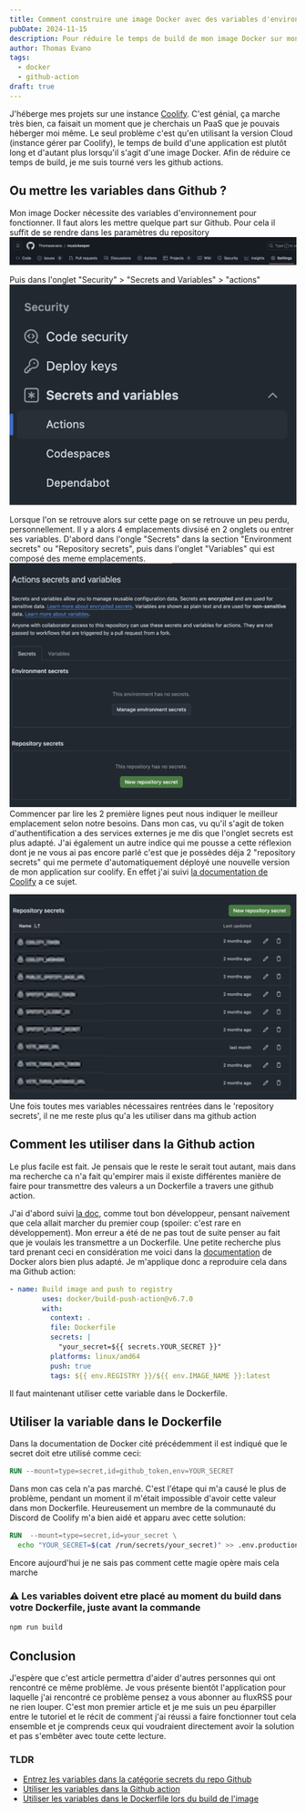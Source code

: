 ```yaml
---
title: Comment construire une image Docker avec des variables d'environnement dans GitHub action ?
pubDate: 2024-11-15
description: Pour réduire le temps de build de mon image Docker sur mon instance de déploiement, j'ai voulu le faire avec une github action, voici ce que j'ai appris (ce n'était pas aussi simple que je le pensais).
author: Thomas Evano
tags:
  - docker
  - github-action
draft: true
---
```

J'héberge mes projets sur une instance [Coolify](https://coolify.io). C'est génial, ça marche très bien, ca faisait un moment que je cherchais un PaaS que je pouvais héberger moi même. Le seul problème c'est qu'en utilisant la version Cloud (instance gérer par Coolify), le temps de build d'une application est plutôt long et d'autant plus lorsqu'il s'agit d'une image Docker.
Afin de réduire ce temps de build, je me suis tourné vers les github actions.

## Ou mettre les variables dans Github ?

Mon image Docker nécessite des variables d'environnement pour fonctionner. Il faut alors les mettre quelque part sur Github. Pour cela il suffit de se rendre dans les paramètres du repository
![section paramètre du menu principal c'un repo github](../../../assets/articles/comment-construire-une-image-docker-avec-des-variables-denvironnement-dans-une-github-action/github_repository_settings_tabs.png)

Puis dans l'onglet "Security" > "Secrets and Variables" > "actions"
![catégorie "security" du menu lateral des parametres d'un repository github](../../../assets/articles/comment-construire-une-image-docker-avec-des-variables-denvironnement-dans-une-github-action/security_side_menu_repository_settings.png)

Lorsque l'on se retrouve alors sur cette page on se retrouve un peu perdu, personnellement. Il y a alors 4 emplacements divsisé en 2 onglets ou entrer ses variables. D'abord dans l'ongle "Secrets" dans la section "Environment secrets" ou "Repository secrets", puis dans l'onglet "Variables" qui est composé des meme emplacements.
![github actions secrets et variables](../../../assets/articles/comment-construire-une-image-docker-avec-des-variables-denvironnement-dans-une-github-action/actions_secrets_tab.png)
<a id="github_repository_secrets"></a>
Commencer par lire les 2 première lignes peut nous indiquer le meilleur emplacement selon notre besoins. Dans mon cas, vu qu'il s'agit de token d'authentification a des services externes je me dis que l'onglet secrets est plus adapté. J'ai également un autre indice qui me pousse a cette réflexion dont je ne vous ai pas encore parlé c'est que je possèdes déja 2 "repository secrets" qui me permete d'automatiquement déployé une nouvelle version de mon application sur coolify. En effet j'ai suivi [la documentation de Coolify](https://coolify.io/docs/knowledge-base/git/github/github-actions) a ce sujet.

![my secrets variables blured](../../../assets/articles/comment-construire-une-image-docker-avec-des-variables-denvironnement-dans-une-github-action/github_repository_secrets.png)
Une fois toutes mes variables nécessaires rentrées dans le 'repository secrets', il ne me reste plus qu'a les utiliser dans ma github action

## Comment les utiliser dans la Github action

Le plus facile est fait. Je pensais que le reste le serait tout autant, mais dans ma recherche ca n'a fait qu'empirer mais il existe différentes manière de faire pour transmettre des valeurs a un Dockerfile a travers une github action.

J'ai d'abord suivi [la doc](https://docs.github.com/en/actions/security-for-github-actions/security-guides/using-secrets-in-github-actions#using-secrets-in-a-workflow), comme tout bon développeur, pensant naïvement que cela allait marcher du premier coup (spoiler: c'est rare en développement).
Mon erreur a été de ne pas tout de suite penser au fait que je voulais les transmettre a un Dockerfile. Une petite recherche plus tard prenant ceci en considération me voici dans la [documentation](https://docs.docker.com/build/ci/github-actions/secrets/) de Docker alors bien plus adapté. Je m'applique donc a reproduire cela dans ma Github action:

```yaml
- name: Build image and push to registry
        uses: docker/build-push-action@v6.7.0
        with:
          context: .
          file: Dockerfile
          secrets: |
            "your_secret=${{ secrets.YOUR_SECRET }}"
          platforms: linux/amd64
          push: true
          tags: ${{ env.REGISTRY }}/${{ env.IMAGE_NAME }}:latest
```

<a id="secrets_github_action"></a>

Il faut maintenant utiliser cette variable dans le Dockerfile.

## Utiliser la variable dans le Dockerfile

Dans la documentation de Docker cité précédemment il est indiqué que le secret doit etre utilisé comme ceci:

```Dockerfile
RUN --mount=type=secret,id=github_token,env=YOUR_SECRET
```

Dans mon cas cela n'a pas marché. C'est l'étape qui m'a causé le plus de problème, pendant un moment il m'était impossible d'avoir cette valeur dans mon Dockerfile. Heureusement un membre de la communauté du Discord de Coolify m'a bien aidé et apparu avec cette solution:

```Dockerfile
RUN  --mount=type=secret,id=your_secret \
  echo "YOUR_SECRET=$(cat /run/secrets/your_secret)" >> .env.production
```

<a id="secrets_at_buildtime"></a>

Encore aujourd'hui je ne sais pas comment cette magie opère mais cela marche

### ⚠️ Les variables doivent etre placé au moment du build dans votre Dockerfile, juste avant la commande

```bash
npm run build
```

## Conclusion

J'espère que c'est article permettra d'aider d'autres personnes qui ont rencontré ce même problème. Je vous présente bientôt l'application pour laquelle j'ai rencontré ce problème pensez a vous abonner au fluxRSS pour ne rien louper.
C'est mon premier article et je me suis un peu éparpiller entre le tutoriel et le récit de comment j'ai réussi a faire fonctionner tout cela ensemble et je comprends ceux qui voudraient directement avoir la solution et pas s'embêter avec toute cette lecture.

### TLDR

- [Entrez les variables dans la catégorie secrets du repo Github](#github_repository_secrets)
- [Utiliser les variables dans la Github action](#secrets_github_action)
- [Utiliser les variables dans le Dockerfile lors du build de l'image](#secrets_at_buildtime)
